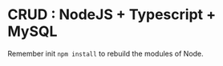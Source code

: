 # CRUD : NodeJS + Typescript + MySQL

Remember init ```npm install``` to rebuild the modules of Node.
